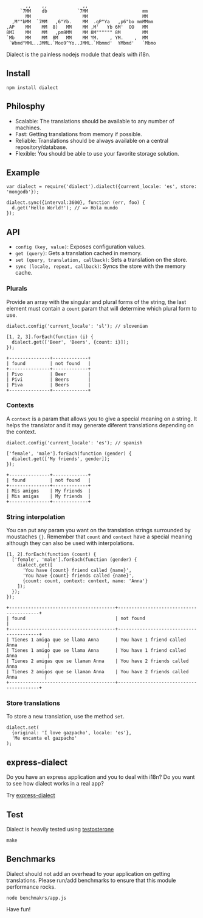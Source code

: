            ,,    ,,             ,,
         `7MM    db           `7MM                    mm
           MM                   MM                    MM
      ,M""bMM  `7MM   ,6"Yb.    MM  .gP"Ya   ,p6"bo mmMMmm
    ,AP    MM    MM  8)   MM    MM ,M'   Yb 6M'  OO   MM
    8MI    MM    MM   ,pm9MM    MM 8M"""""" 8M        MM
    `Mb    MM    MM  8M   MM    MM YM.    , YM.    ,  MM
     `Wbmd"MML..JMML.`Moo9^Yo..JMML.`Mbmmd'  YMbmd'   `Mbmo


Dialect is the painless nodejs module that deals with i18n.

## Install

    npm install dialect

## Philosphy

* Scalable: The translations should be available to any number of machines.
* Fast: Getting translations from memory if possible.
* Reliable: Translations should be always available on a central repository/database.
* Flexible: You should be able to use your favorite storage solution.

## Example

    var dialect = require('dialect').dialect({current_locale: 'es', store: 'mongodb'});

    dialect.sync({interval:3600}, function (err, foo) {
      d.get('Hello World!'); // => Hola mundo
    });

## API

* `config (key, value)`: Exposes configuration values.
* `get (query)`: Gets a translation cached in memory.
* `set (query, translation, callback)`: Sets a translation on the store.
* `sync (locale, repeat, callback)`: Syncs the store with the memory cache.

### Plurals

Provide an array with the singular and plural forms of the string,
the last element must contain a `count` param that will determine
which plural form to use.

    dialect.config('current_locale': 'sl'); // slovenian

    [1, 2, 3].forEach(function (i) {
      dialect.get(['Beer', 'Beers', {count: i}]);
    });

    +---------------+-------------+
    | found         | not found   |
    +---------------+-------------+
    | Pivo          | Beer        |
    | Pivi          | Beers       |
    | Piva          | Beers       |
    +---------------+-------------+


### Contexts

A `context` is a param that allows you to give a special meaning
on a string. It helps the translator and it may generate
diferent translations depending on the context.

    dialect.config('current_locale': 'es'); // spanish

    ['female', 'male'].forEach(function (gender) {
      dialect.get(['My friends', gender]);
    });

    +---------------+-------------+
    | found         | not found   |
    +---------------+-------------+
    | Mis amigos    | My friends  |
    | Mis amigas    | My friends  |
    +---------------+-------------+


### String interpolation

You can put any param you want on the translation strings surrounded
by moustaches `{}`. Remember that `count` and `context` have a special
meaning although they can also be used with interpolations.

    [1, 2].forEach(function (count) {
      ['female', 'male'].forEach(function (gender) {
        dialect.get([
          'You have {count} friend called {name}',
          'You have {count} friends called {name}',
          {count: count, context: context, name: 'Anna'}
        ]);
      });
    });

    +---------------------------------------+-----------------------------------------+
    | found                                 | not found                               |
    +---------------------------------------+-----------------------------------------+
    | Tienes 1 amiga que se llama Anna      | You have 1 friend called Anna           |
    | Tienes 1 amigo que se llama Anna      | You have 1 friend called Anna           |
    | Tienes 2 amigas que se llaman Anna    | You have 2 friends called Anna          |
    | Tienes 2 amigos que se llaman Anna    | You have 2 friends called Anna          |
    +---------------------------------------+-----------------------------------------+

### Store translations

To store a new translation, use the method `set`.

    dialect.set(
      {original: 'I love gazpacho', locale: 'es'},
      'Me encanta el gazpacho'
    );

## express-dialect

Do you have an express application and you to deal with i18n? Do you want to see
how dialect works in a real app?

Try [express-dialect](http://www.github.com/masylum/express-dialect)

## Test

Dialect is heavily tested using [testosterone](http://www.github.com/masylum/testosterone)

    make

## Benchmarks

Dialect should not add an overhead to your application on getting translations.
Please run/add benchmarks to ensure that this module performance rocks.

    node benchmakrs/app.js

Have fun!
